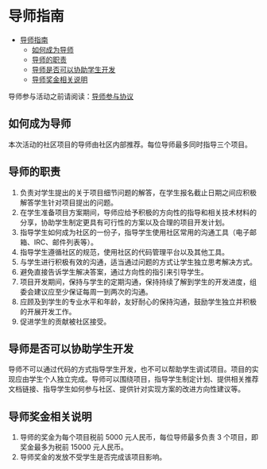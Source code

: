 # 导师指南

<!-- TOC -->

- [导师指南](#导师指南)
  - [如何成为导师](#如何成为导师)
  - [导师的职责](#导师的职责)
  - [导师是否可以协助学生开发](#导师是否可以协助学生开发)
  - [导师奖金相关说明](#导师奖金相关说明)

<!-- /TOC -->

导师参与活动之前请阅读：[导师参与协议](./assets/mentor-rules.txt)

## 如何成为导师

本次活动的社区项目的导师由社区内部推荐。每位导师最多同时指导三个项目。

## 导师的职责

1. 负责对学生提出的关于项目细节问题的解答，在学生报名截止日期之间应积极解答学生针对项目提出的问题。
2. 在学生准备项目方案期间，导师应给予积极的方向性的指导和相关技术材料的分享，协助学生制定更具有可行性的方案以及合理的项目开发计划。
3. 指导学生如何成为社区的一份子，指导学生使用社区常用的沟通工具（电子邮箱、IRC、邮件列表等）。
4. 指导学生遵循社区的规范，使用社区的代码管理平台以及其他工具。
5. 与学生进行积极有效的沟通，适当通过问题的方式让学生独立思考解决方式。
6. 避免直接告诉学生解决答案，通过方向性的指引来引导学生。
7. 项目开发期间，保持与学生的定期沟通，保持持续了解到学生的开发进度，组委会建议应至少保证每周一到两次的沟通。
8. 应顾及到学生的专业水平和年龄，友好耐心的保持沟通，鼓励学生独立并积极的开展开发工作。
9. 促进学生的贡献被社区接受。

## 导师是否可以协助学生开发

导师不可以通过代码的方式指导学生开发，也不可以帮助学生调试项目。项目的实现应由学生个人独立完成。导师可以围绕项目，指导学生制定计划、提供相关推荐文档链接、指导学生如何参与社区、提供针对实现方案的改进方向性建议等。

## 导师奖金相关说明

1. 导师的奖金为每个项目税前 5000 元人民币，每位导师最多负责 3 个项目，即奖金最多为税前 15000 元人民币。
2. 导师奖金的发放不受学生是否完成该项目影响。

